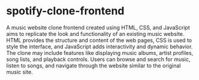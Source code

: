 # spotify-clone-frontend
A music website clone frontend created using HTML, CSS, and JavaScript aims to replicate the look and functionality of an existing music website. HTML provides the structure and content of the web pages, CSS is used to style the interface, and JavaScript adds interactivity and dynamic behavior. The clone may include features like displaying music albums, artist profiles, song lists, and playback controls. Users can browse and search for music, listen to songs, and navigate through the website similar to the original music site. 
